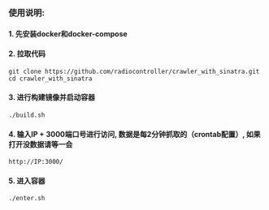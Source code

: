 ### 使用说明:

#### 1. 先安装docker和docker-compose

#### 2. 拉取代码

  ```
  git clone https://github.com/radiocontroller/crawler_with_sinatra.git
  cd crawler_with_sinatra
  ```

#### 3. 进行构建镜像并启动容器

  ```
  ./build.sh
  ```

#### 4. 输入IP + 3000端口号进行访问, 数据是每2分钟抓取的（crontab配置）, 如果打开没数据请等一会

  ```
  http://IP:3000/
  ```
  
####    5. 进入容器

  ```
  ./enter.sh
  ```
